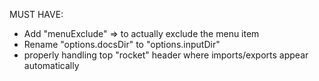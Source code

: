 MUST HAVE:

- Add "menuExclude" => to actually exclude the menu item
- Rename "options.docsDir" to "options.inputDir"
- properly handling top "rocket" header where imports/exports appear automatically
